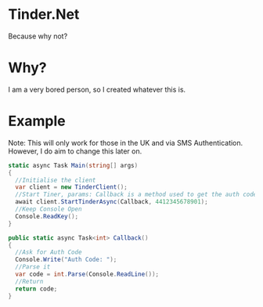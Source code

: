 # Tinder.Net
Because why not?

# Why?
I am a very bored person, so I created whatever this is.

# Example
Note: This will only work for those in the UK and via SMS Authentication. However, I do aim to change this later on.

```cs
static async Task Main(string[] args)
{
  //Initialise the client
  var client = new TinderClient();
  //Start Tiner, params: Callback is a method used to get the auth code from the user and the number is in format <AreaCode><FullNumber>
  await client.StartTinderAsync(Callback, 4412345678901);
  //Keep Console Open
  Console.ReadKey();
}

public static async Task<int> Callback()
{
  //Ask for Auth Code
  Console.Write("Auth Code: ");
  //Parse it
  var code = int.Parse(Console.ReadLine());
  //Return
  return code;
}
```
